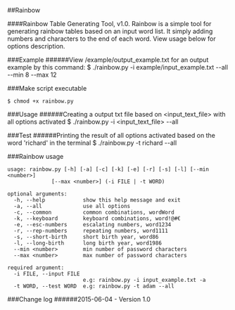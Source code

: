 ##Rainbow

####Rainbow Table Generating Tool, v1.0.
Rainbow is a simple tool for generating rainbow tables based on an input word list. It simply adding numbers and characters to the end of each word. View usage below for options description.

###Example
######View /example/output_example.txt for an output example by this command:
    $ ./rainbow.py -i example/input_example.txt --all --min 8 --max 12

###Make script executable

    $ chmod +x rainbow.py

###Usage
######Creating a output txt file based on <input_text_file> with all options activated
    $ ./rainbow.py -i <input_text_file> --all
    
###Test
######Printing the result of all options activated based on the word 'richard' in the terminal
    $ ./rainbow.py -t richard --all
    
###Rainbow usage

    usage: rainbow.py [-h] [-a] [-c] [-k] [-e] [-r] [-s] [-l] [--min <number>]
                  [--max <number>] (-i FILE | -t WORD)

    optional arguments:
      -h, --help            show this help message and exit
      -a, --all             use all options
      -c, --common          common combinations, wordWord
      -k, --keyboard        keyboard combinations, word!@#€
      -e, --esc-numbers     escalating numbers, word1234
      -r, --rep-numbers     repeating numbers, word1111
      -s, --short-birth     short birth year, word86
      -l, --long-birth      long birth year, word1986
      --min <number>        min number of password characters
      --max <number>        max number of password characters

    required argument:
      -i FILE, --input FILE
                            e.g: rainbow.py -i input_example.txt -a
      -t WORD, --test WORD  e.g: rainbow.py -t adam --all


###Change log
######2015-06-04 - Version 1.0
   
